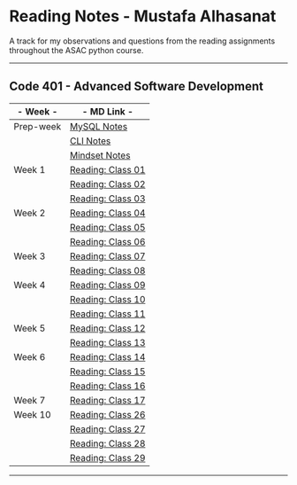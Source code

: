 
# Reading Notes - Mustafa Alhasanat

A track for my observations and questions from the reading assignments throughout the ASAC python course.

---

## Code 401 - Advanced Software Development

| - Week - | - MD Link - |
| ----------- | ----------- |
| Prep-week | [MySQL Notes](./mysql.md) |
|  | [CLI Notes](./CLI.md) |
|  | [Mindset Notes](./Growth_mindset.md) |
| Week 1 | [Reading: Class 01](./Reading_Class_01.md) |
|  | [Reading: Class 02](./Reading_Class_02.md) |
|  | [Reading: Class 03](./Reading_Class_03.md) |
| Week 2 | [Reading: Class 04](./Reading_Class_04.md) |
| | [Reading: Class 05](./Reading_Class_05_Linked_lists.md) |
| | [Reading: Class 06](./Reading_Class_06.md) |
| Week 3 | [Reading: Class 07](./Reading_Class_07.md) |
| | [Reading: Class 08](./Reading_Class_08.md) |
| Week 4 | [Reading: Class 09](./Reading_Class_09.md) |
| | [Reading: Class 10](./Reading_Class_10.md) |
| | [Reading: Class 11](./Reading_Class_11.md) |
| Week 5 | [Reading: Class 12](./Reading_Class_12.md) |
| | [Reading: Class 13](./Reading_Class_13.md) |
| Week 6 | [Reading: Class 14](./Reading_Class_14.md) |
| | [Reading: Class 15](./Reading_Class_15.md) |
| | [Reading: Class 16](./Reading_Class_16.md) |
| Week 7 | [Reading: Class 17](./Reading_Class_17.md) |
| Week 10 | [Reading: Class 26](./Reading_Class_26.md) |
| | [Reading: Class 27](./Reading_Class_27.md) |
| | [Reading: Class 28](./Reading_Class_28.md) |
| | [Reading: Class 29](./Reading_Class_29.md) |

---
